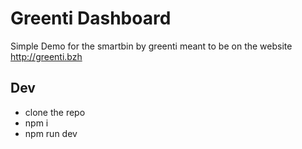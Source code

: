 # Greenti Dashboard

Simple Demo for the smartbin by greenti meant to be on the website http://greenti.bzh

## Dev

* clone the repo
* npm i
* npm run dev